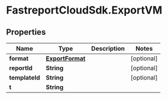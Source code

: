 # FastreportCloudSdk.ExportVM

## Properties

Name | Type | Description | Notes
------------ | ------------- | ------------- | -------------
**format** | [**ExportFormat**](ExportFormat.md) |  | [optional] 
**reportId** | **String** |  | [optional] 
**templateId** | **String** |  | [optional] 
**t** | **String** |  | 


